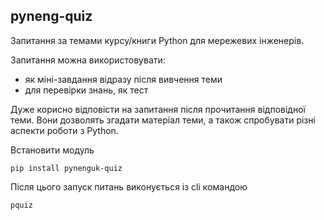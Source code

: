 ## pyneng-quiz

Запитання за темами курсу/книги Python для мережевих інженерів.

Запитання можна використовувати:

* як міні-завдання відразу після вивчення теми
* для перевірки знань, як тест

Дуже корисно відповісти на запитання після прочитання відповідної теми. Вони
дозволять згадати матеріал теми, а також спробувати різні аспекти роботи з
Python.

Встановити модуль

```
pip install pynenguk-quiz
```

Після цього запуск питань виконується із cli командою

```
pquiz
```

